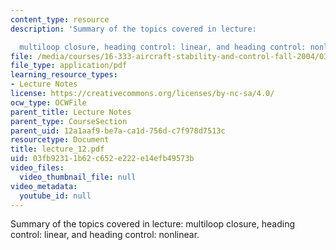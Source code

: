 ```yaml
---
content_type: resource
description: 'Summary of the topics covered in lecture:

  multiloop closure, heading control: linear, and heading control: nonlinear.'
file: /media/courses/16-333-aircraft-stability-and-control-fall-2004/03fb92311b62c652e222e14efb49573b_lecture_12.pdf
file_type: application/pdf
learning_resource_types:
- Lecture Notes
license: https://creativecommons.org/licenses/by-nc-sa/4.0/
ocw_type: OCWFile
parent_title: Lecture Notes
parent_type: CourseSection
parent_uid: 12a1aaf9-be7a-ca1d-756d-c7f978d7513c
resourcetype: Document
title: lecture_12.pdf
uid: 03fb9231-1b62-c652-e222-e14efb49573b
video_files:
  video_thumbnail_file: null
video_metadata:
  youtube_id: null
---
```

Summary of the topics covered in lecture:
multiloop closure, heading control: linear, and heading control: nonlinear.